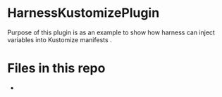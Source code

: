 # HarnessKustomizePlugin

Purpose of this plugin is as an example to show how harness can inject variables into Kustomize manifests .

# Files in this repo 

- 

